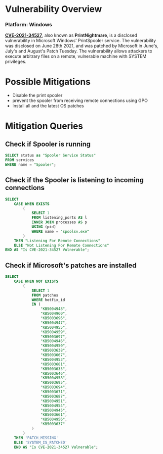 # Vulnerability Overview
### Platform: Windows
__[CVE-2021-34527](https://msrc.microsoft.com/update-guide/vulnerability/CVE-2021-34527)__, also known as __PrintNightmare__, is a disclosed vulnerability in Microsoft Windows' PrintSpooler service.
The vulnerability was disclosed on June 28th 2021, and was patched by Microsoft in June's, July's and August's Patch Tuesday.
The vulnerability allows attackers to execute arbitrary files on a remote, vulnerable machine with SYSTEM privileges.

# Possible Mitigations
* Disable the print spooler
* prevent the spooler from receiving remote connections using GPO
* Install all and the latest OS patches

# Mitigation Queries
## Check if Spooler is running
```sql
SELECT status as "Spooler Service Status"
FROM services
WHERE name = "Spooler";
```
## Check if the Spooler is listening to incoming connections

```sql
SELECT 
    CASE WHEN EXISTS
        (
            SELECT 1
            FROM listening_ports AS l
            INNER JOIN processes AS p
            USING (pid)
            WHERE name = "spoolsv.exe" 
        )
    THEN "Listening For Remote Connections"
    ELSE "Not Listening For Remote Connections"
END AS "Is CVE-2021-34527 Vulnerable"; 
```

## Check if Microsoft's patches are installed

```sql
SELECT 
    CASE WHEN NOT EXISTS
        (
            SELECT 1
            FROM patches
            WHERE hotfix_id 
            IN (
                "KB5004948",
                "KB5004960",
                "KB5003696",
                "KB5004947",
                "KB5004955",
                "KB5004959",
                "KB5003697",
                "KB5004946",
                "KB5004950",
                "KB5003638",
                "KB5003667",
                "KB5004953",
                "KB5003681",
                "KB5003635",
                "KB5003646",
                "KB5004958",
                "KB5003695",
                "KB5003694",
                "KB5003671",
                "KB5003687",
                "KB5004951",
                "KB5004954",
                "KB5004945",
                "KB5003661",
                "KB5004956",
                "KB5003637"
            )
        )
    THEN 'PATCH_MISSING'
    ELSE 'SYSTEM_IS_PATCHED'
    END AS "Is CVE-2021-34527 Vulnerable";
```